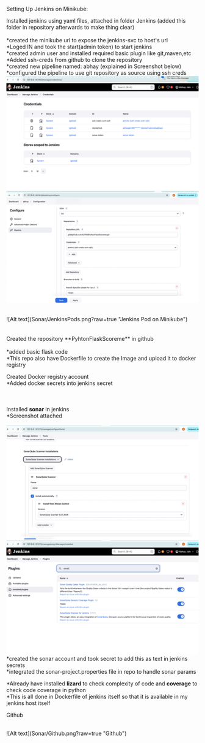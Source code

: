 Setting Up Jenkins on Minikube:

Installed jenkins using yaml files, attached in folder Jenkins (added this folder in repository afterwards to make thing clear) <br />
<br />
  *created the minikube url to expose the jenkins-svc to host's url <br />
  *Loged IN and took the start(admin token) to start jenkins <br />
  *created admin user and installed required basic plugin like git,maven,etc <br />
  *Added ssh-creds from github to clone the repository <br />
  *created new pipeline named: abhay (explained in Screenshot below)<br />
  *configured the pipeline to use git repository as source using ssh creds<br />
  ![Alt text](Sonar/Credentials.png?raw=true "Credentials Jenkins")
<br />
![Alt text](Sonar/JenkinsGitPipeline.png?raw=true "Git Pipeline Config")

<br />
![Alt text](Sonar/JenkinsPods.png?raw=true "Jenkins Pod on Minikube")
  
<br />
<br />
<br />
Created the repository **PyhtonFlaskScoreme** in github<br />
<br />
  *added basic flask code<br />
  *This repo also have Dockerfile to create the Image and upload it to docker registry<br />

Created Docker registry account<br />
  *Added docker secrets into jenkins secret <br />
<br />
<br />
<br />
Installed **sonar** in jenkins<br />
  *Screenshot attached<br />
  <br />
![Alt text](Sonar/SonarJenkinsManageTools.png?raw=true "SonarJenkinsManageTools")
![Alt text](Sonar/SonarPlugin.png?raw=true "SonarPlugin")
  *created the sonar account and took secret to add this as text in jenkins secrets<br />
  *integrated the sonar-project.properties file in repo to handle sonar params<br />

*Already have installed **lizard** to check complexity of code and **coverage** to check code coverage in python<br />
*This is all done in Dockerfile of jenkins itself so that it is available in my jenkins host itself<br />

Github

<br />
![Alt text](Sonar/Github.png?raw=true "Github")

  
  
